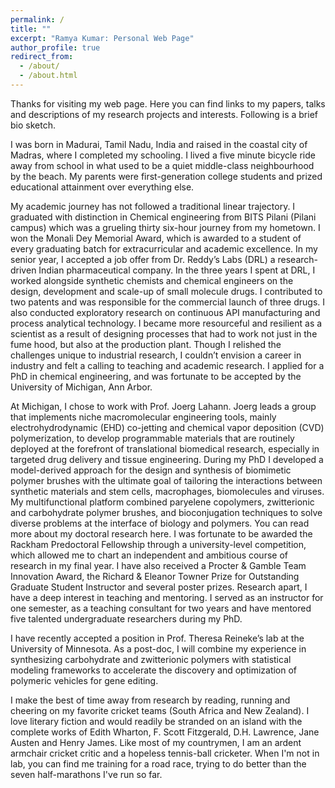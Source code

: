 ```yaml
---
permalink: /
title: ""
excerpt: "Ramya Kumar: Personal Web Page"
author_profile: true
redirect_from: 
  - /about/
  - /about.html
---
```

Thanks for visiting my web page. Here you can find links to my papers, talks and descriptions of my research projects and interests. Following is a brief bio sketch. 

I was born in Madurai, Tamil Nadu, India and raised in the coastal city of Madras, where I completed my schooling. I lived a five minute bicycle ride away from school in what used to be a quiet middle-class neighbourhood by the beach. My parents were first-generation college students and prized educational attainment over everything else. 

My academic journey has not followed a traditional linear trajectory. I graduated with distinction in Chemical engineering from BITS Pilani (Pilani campus) which was a grueling thirty six-hour journey from my hometown. I won the Monali Dey Memorial Award, which is awarded to a student of every graduating batch for extracurricular and academic excellence. In my senior year, I accepted a job offer from Dr. Reddy’s Labs (DRL) a research-driven Indian pharmaceutical company. In the three years I spent at DRL, I worked alongside synthetic chemists and chemical engineers on the design, development and scale-up of small molecule drugs.  I contributed to two patents and was responsible for the commercial launch of three drugs. I also conducted exploratory research on continuous API manufacturing and process analytical technology.  I became more resourceful and resilient as a scientist as a result of designing processes that had to work not just in the fume hood, but also at the production plant. Though I relished the challenges unique to industrial research, I couldn’t envision a career in industry and felt a calling to teaching and academic research. I applied for a PhD in chemical engineering, and was fortunate to be accepted by the University of Michigan, Ann Arbor. 

At Michigan, I chose to work with Prof. Joerg Lahann. Joerg leads a group that implements niche macromolecular engineering tools, mainly electrohydrodynamic (EHD) co-jetting and chemical vapor deposition (CVD) polymerization, to develop programmable materials that are routinely deployed at the forefront of translational biomedical research, especially in targeted drug delivery and tissue engineering. During my PhD I developed a model-derived approach for the design and synthesis of biomimetic polymer brushes with the ultimate goal of tailoring the interactions between synthetic materials and stem cells, macrophages, biomolecules and viruses. My multifunctional platform combined paryelene copolymers, zwitterionic and carbohydrate polymer brushes, and bioconjugation techniques to solve diverse problems at the interface of biology and polymers. You can read more about my doctoral research here.  I was fortunate to be awarded the Rackham Predoctoral Fellowship through a university-level competition, which allowed me to chart an independent and ambitious course of research in my final year. I have also received a Procter & Gamble Team Innovation Award, the Richard & Eleanor Towner Prize for Outstanding Graduate Student Instructor and several poster prizes. Research apart, I have a deep interest in teaching and mentoring. I served as an instructor for one semester, as a teaching consultant for two years and have mentored five talented undergraduate researchers during my PhD. 

I have recently accepted a position in Prof. Theresa Reineke’s lab at the University of Minnesota. As a post-doc, I will combine my experience in synthesizing carbohydrate and zwitterionic polymers with statistical modeling frameworks to accelerate the discovery and optimization of polymeric vehicles for gene editing. 

I make the best of time away from research by reading, running and cheering on my favorite cricket teams (South Africa and New Zealand).  I love literary fiction and would readily be stranded on an island with the complete works of Edith Wharton, F. Scott Fitzgerald, D.H. Lawrence, Jane Austen and Henry James. Like most of my countrymen, I am an ardent armchair cricket critic and a hopeless tennis-ball cricketer. When I'm not in lab, you can find me training for a road race, trying to do better than the seven half-marathons I've run so far.  


